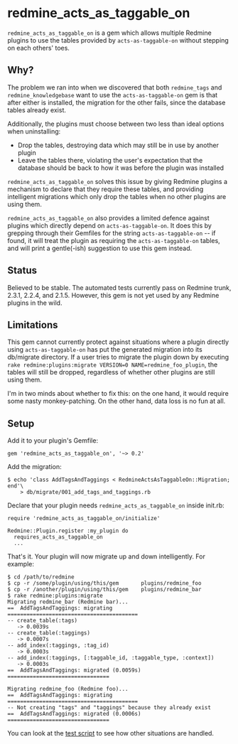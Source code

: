 # redmine_acts_as_taggable_on

`redmine_acts_as_taggable_on` is a gem which allows multiple Redmine plugins to
use the tables provided by `acts-as-taggable-on` without stepping on each
others' toes.

## Why?

The problem we ran into when we discovered that both `redmine_tags` and
`redmine_knowledgebase` want to use the `acts-as-taggable-on` gem is that after
either is installed, the migration for the other fails, since the database
tables already exist.

Additionally, the plugins must choose between two less than ideal options when
uninstalling:

* Drop the tables, destroying data which may still be in use by another plugin
* Leave the tables there, violating the user's expectation that the database
  should be back to how it was before the plugin was installed

`redmine_acts_as_taggable_on` solves this issue by giving Redmine plugins a
mechanism to declare that they require these tables, and providing intelligent
migrations which only drop the tables when no other plugins are using them.

`redmine_acts_as_taggable_on` also provides a limited defence against plugins
which directly depend on `acts-as-taggable-on`. It does this by grepping
through their Gemfiles for the string `acts-as-taggable-on` -- if found, it
will treat the plugin as requiring the `acts-as-taggable-on` tables, and will
print a gentle(-ish) suggestion to use this gem instead.

## Status

Believed to be stable. The automated tests currently pass on Redmine trunk,
2.3.1, 2.2.4, and 2.1.5. However, this gem is not yet used by any Redmine
plugins in the wild.

## Limitations

This gem cannot currently protect against situations where a plugin directly
using `acts-as-taggable-on` has put the generated migration into its db/migrate
directory. If a user tries to migrate the plugin down by executing `rake
redmine:plugins:migrate VERSION=0 NAME=redmine_foo_plugin`, the tables will
still be dropped, regardless of whether other plugins are still using them.

I'm in two minds about whether to fix this: on the one hand, it would require
some nasty monkey-patching. On the other hand, data loss is no fun at all.

## Setup

Add it to your plugin's Gemfile:

    gem 'redmine_acts_as_taggable_on', '~> 0.2'

Add the migration:

    $ echo 'class AddTagsAndTaggings < RedmineActsAsTaggableOn::Migration; end'\
        > db/migrate/001_add_tags_and_taggings.rb

Declare that your plugin needs `redmine_acts_as_taggable_on` inside init.rb:

    require 'redmine_acts_as_taggable_on/initialize'

    Redmine::Plugin.register :my_plugin do
      requires_acts_as_taggable_on
      ...

That's it. Your plugin will now migrate up and down intelligently. For example:

    $ cd /path/to/redmine
    $ cp -r /some/plugin/using/this/gem       plugins/redmine_foo
    $ cp -r /another/plugin/using/this/gem    plugins/redmine_bar
    $ rake redmine:plugins:migrate
    Migrating redmine_bar (Redmine bar)...
    ==  AddTagsAndTaggings: migrating =========================================
    -- create_table(:tags)
       -> 0.0039s
    -- create_table(:taggings)
       -> 0.0007s
    -- add_index(:taggings, :tag_id)
       -> 0.0003s
    -- add_index(:taggings, [:taggable_id, :taggable_type, :context])
       -> 0.0003s
    ==  AddTagsAndTaggings: migrated (0.0059s) ================================

    Migrating redmine_foo (Redmine foo)...
    ==  AddTagsAndTaggings: migrating =========================================
    -- Not creating "tags" and "taggings" because they already exist
    ==  AddTagsAndTaggings: migrated (0.0006s) ================================

You can look at the [test script](test/test.bats) to see how other situations
are handled.
